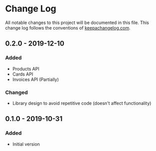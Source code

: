 # Change Log
All notable changes to this project will be documented in this file. This change log follows the conventions of [keepachangelog.com](http://keepachangelog.com/).

## 0.2.0 - 2019-12-10
### Added
- Products API
- Cards API
- Invoices API (Partially)
### Changed
- Library design to avoid repetitive code (doesn't affect functionality)

## 0.1.0 - 2019-10-31
### Added
- Initial version
